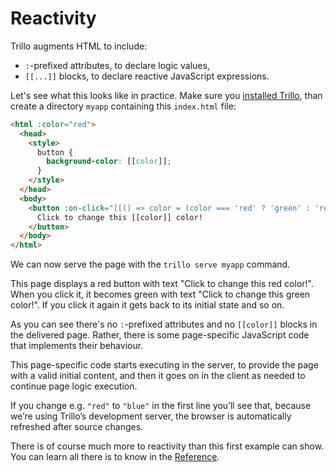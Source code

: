 # Reactivity

Trillo augments HTML to include:

* `:`-prefixed attributes, to declare logic values,
* `[[...]]` blocks, to declare reactive JavaScript expressions.

Let's see what this looks like in practice. Make sure you [installed Trillo](https://trillojs.dev/docs/quick-start#installation), than create a directory `myapp` containing this `index.html` file:

```html
<html :color="red">
  <head>
    <style>
      button {
        background-color: [[color]];
      }
    </style>
  </head>
  <body>
    <button :on-click="[[() => color = (color === 'red' ? 'green' : 'red')]]">
      Click to change this [[color]] color!
    </button>
  </body>
</html>
```

We can now serve the page with the `trillo serve myapp` command.

This page displays a red button with text "Click to change this red color!". When you click it, it becomes green with text "Click to change this green color!". If you click it again it gets back to its initial state and so on.

As you can see there's no `:`-prefixed attributes and no `[[color]]` blocks in the delivered page. Rather, there is some page-specific JavaScript code that implements their behaviour.

This page-specific code starts executing in the server, to provide the page with a valid initial content, and then it goes on in the client as needed to continue page logic execution.

If you change e.g. `"red"` to `"blue"` in the first line you’ll see that, because we’re using Trillo’s development server, the browser is automatically refreshed after source changes.

There is of course much more to reactivity than this first example can show. You can learn all there is to know in the [Reference](https://trillojs.dev/docs/reference/language).
